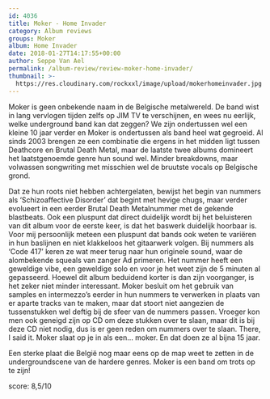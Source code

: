 ```yaml
---
id: 4036
title: Moker - Home Invader
category: Album reviews
groups: Moker
album: Home Invader
date: 2018-01-27T14:17:55+00:00
author: Seppe Van Ael
permalink: /album-review/review-moker-home-invader/
thumbnail: >-
  https://res.cloudinary.com/rockxxl/image/upload/mokerhomeinvader.jpg
---
```

Moker is geen onbekende naam in de Belgische metalwereld. De band wist in lang vervlogen tijden zelfs op JIM TV te verschijnen, en wees nu eerlijk, welke underground band kan dat zeggen? We zijn ondertussen wel een kleine 10 jaar verder en Moker is ondertussen als band heel wat gegroeid. Al sinds 2003 brengen ze een combinatie die ergens in het midden ligt tussen Deathcore en Brutal Death Metal, maar de laatste twee albums domineert het laatstgenoemde genre hun sound wel. Minder breakdowns, maar volwassen songwriting met misschien wel de bruutste vocals op Belgische grond.

Dat ze hun roots niet hebben achtergelaten, bewijst het begin van nummers als ‘Schizoaffective Disorder’ dat begint met hevige chugs, maar verder evolueert in een eerder Brutal Death Metalnummer met de gekende blastbeats. Ook een pluspunt dat direct duidelijk wordt bij het beluisteren van dit album voor de eerste keer, is dat het baswerk duidelijk hoorbaar is. Voor mij persoonlijk meteen een pluspunt dat bands ook weten te variëren in hun baslijnen en niet klakkeloos het gitaarwerk volgen. Bij nummers als ‘Code 417’ keren ze wat meer terug naar hun originele sound, waar de alombekende squeals van zanger Ad primeren. Het nummer heeft een geweldige vibe, een geweldige solo en voor je het weet zijn de 5 minuten al gepasseerd. Hoewel dit album beduidend korter is dan zijn voorganger, is het zeker niet minder interessant. Moker besluit om het gebruik van samples en intermezzo’s eerder in hun nummers te verwerken in plaats van er aparte tracks van te maken, maar dat stoort niet aangezien de tussenstukken wel deftig bij de sfeer van de nummers passen. Vroeger kon men ook geneigd zijn op CD om deze stukken over te slaan, maar dit is bij deze CD niet nodig, dus is er geen reden om nummers over te slaan. There, I said it. Moker slaat op je in als een… moker. En dat doen ze al bijna 15 jaar.

Een sterke plaat die België nog maar eens op de map weet te zetten in de undergroundscene van de hardere genres. Moker is een band om trots op te zijn!

score: 8,5/10
